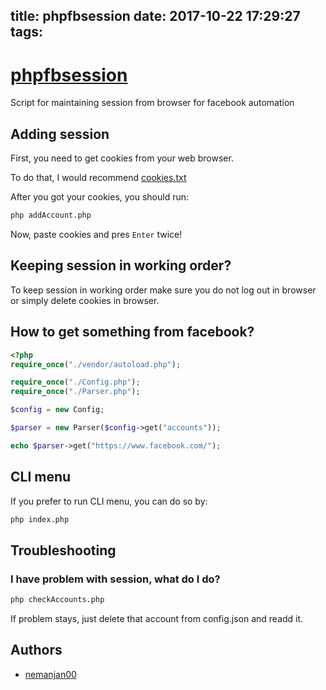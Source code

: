 title: phpfbsession
date: 2017-10-22 17:29:27
tags:
---

# [phpfbsession](https://github.com/nemanjan00/phpfbsession)

Script for maintaining session from browser for facebook automation

## Adding session

First, you need to get cookies from your web browser. 

To do that, I would recommend [cookies.txt](https://chrome.google.com/webstore/detail/cookiestxt/njabckikapfpffapmjgojcnbfjonfjfg)

After you got your cookies, you should run: 

```bash
php addAccount.php
```

Now, paste cookies and pres ``Enter`` twice! 

## Keeping session in working order? 

To keep session in working order make sure you do not log out in browser or simply delete cookies in browser. 

## How to get something from facebook? 

```php
<?php
require_once("./vendor/autoload.php");

require_once("./Config.php");
require_once("./Parser.php");

$config = new Config;

$parser = new Parser($config->get("accounts"));

echo $parser->get("https://www.facebook.com/");

```

## CLI menu

If you prefer to run CLI menu, you can do so by: 

```bash
php index.php
```

## Troubleshooting

### I have problem with session, what do I do? 

```bash
php checkAccounts.php
```

If problem stays, just delete that account from config.json and readd it. 

## Authors

 * [nemanjan00](https://github.com/nemanjan00)

